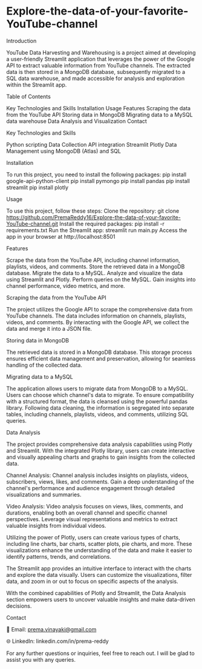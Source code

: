 # Explore-the-data-of-your-favorite-YouTube-channel

Introduction

YouTube Data Harvesting and Warehousing is a project aimed at developing a user-friendly Streamlit application that leverages the power of the Google API to extract valuable information from YouTube channels. The extracted data is then stored in a MongoDB database, subsequently migrated to a SQL data warehouse, and made accessible for analysis and exploration within the Streamlit app.

Table of Contents

Key Technologies and Skills
Installation
Usage
Features
Scraping the data from the YouTube API
Storing data in MongoDB
Migrating data to a MySQL data warehouse
Data Analysis and Visualization
Contact

Key Technologies and Skills

Python scripting
Data Collection
API integration
Streamlit
Plotly
Data Management using MongoDB (Atlas) and SQL

Installation

To run this project, you need to install the following packages:
pip install google-api-python-client
pip install pymongo
pip install pandas
pip install streamlit
pip install plotly

Usage

To use this project, follow these steps:
Clone the repository: git clone https://github.com/PremaReddy16/Explore-the-data-of-your-favorite-YouTube-channel.git
Install the required packages: pip install -r requirements.txt
Run the Streamlit app: streamlit run main.py
Access the app in your browser at http://localhost:8501

Features

Scrape the data from the YouTube API, including channel information, playlists, videos, and comments.
Store the retrieved data in a MongoDB database.
Migrate the data to a MySQL.
Analyze and visualize the data using Streamlit and Plotly.
Perform queries on the MySQL.
Gain insights into channel performance, video metrics, and more.

Scraping the data from the YouTube API

The project utilizes the Google API to scrape the comprehensive data from YouTube channels. The data includes information on channels, playlists, videos, and comments. By interacting with the Google API, we collect the data and merge it into a JSON file.

Storing data in MongoDB

The retrieved data is stored in a MongoDB database. This storage process ensures efficient data management and preservation, allowing for seamless handling of the collected data.

Migrating data to a MySQL

The application allows users to migrate data from MongoDB to a MySQL. Users can choose which channel's data to migrate. To ensure compatibility with a structured format, the data is cleansed using the powerful pandas library. Following data cleaning, the information is segregated into separate tables, including channels, playlists, videos, and comments, utilizing SQL queries.

Data Analysis

The project provides comprehensive data analysis capabilities using Plotly and Streamlit. With the integrated Plotly library, users can create interactive and visually appealing charts and graphs to gain insights from the collected data.

Channel Analysis: Channel analysis includes insights on playlists, videos, subscribers, views, likes, and comments. Gain a deep understanding of the channel's performance and audience engagement through detailed visualizations and summaries.

Video Analysis: Video analysis focuses on views, likes, comments, and durations, enabling both an overall channel and specific channel perspectives. Leverage visual representations and metrics to extract valuable insights from individual videos.

Utilizing the power of Plotly, users can create various types of charts, including line charts, bar charts, scatter plots, pie charts, and more. These visualizations enhance the understanding of the data and make it easier to identify patterns, trends, and correlations.

The Streamlit app provides an intuitive interface to interact with the charts and explore the data visually. Users can customize the visualizations, filter data, and zoom in or out to focus on specific aspects of the analysis.

With the combined capabilities of Plotly and Streamlit, the Data Analysis section empowers users to uncover valuable insights and make data-driven decisions.

Contact

📧 Email: prema.vinayaki@gmail.com

🌐 LinkedIn: linkedin.com/in/prema-reddy

For any further questions or inquiries, feel free to reach out. I will be glad to assist you with any queries.
